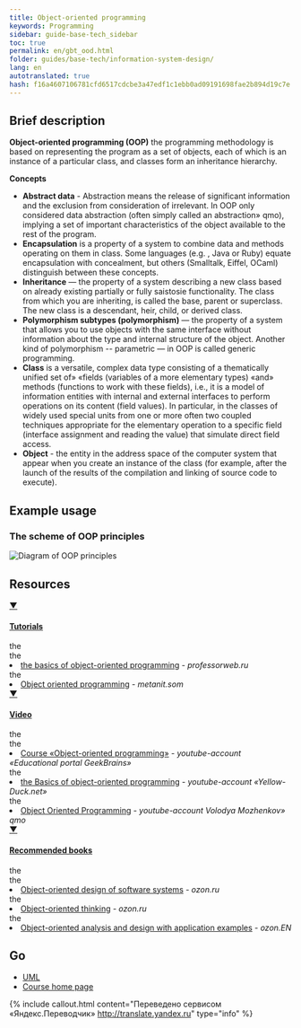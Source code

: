```yaml
---
title: Object-oriented programming
keywords: Programming
sidebar: guide-base-tech_sidebar
toc: true
permalink: en/gbt_ood.html
folder: guides/base-tech/information-system-design/
lang: en
autotranslated: true
hash: f16a4607106781cfd6517cdcbe3a47edf1c1ebb0ad09191698fae2b894d19c7e
---
```


## Brief description

**Object-oriented programming (OOP)** the programming methodology is based on representing the program as a set of objects, each of which is an instance of a particular class, and classes form an inheritance hierarchy.

**Concepts**
* **Abstract data** - Abstraction means the release of significant information and the exclusion from consideration of irrelevant. In OOP only considered data abstraction (often simply called an abstraction» qmo), implying a set of important characteristics of the object available to the rest of the program.
* **Encapsulation** is a property of a system to combine data and methods operating on them in class. Some languages (e.g. , Java or Ruby) equate encapsulation with concealment, but others (Smalltalk, Eiffel, OCaml) distinguish between these concepts.
* **Inheritance** — the property of a system describing a new class based on already existing partially or fully saistosie functionality. The class from which you are inheriting, is called the base, parent or superclass. The new class is a descendant, heir, child, or derived class.
* **Polymorphism subtypes (polymorphism)** — the property of a system that allows you to use objects with the same interface without information about the type and internal structure of the object. Another kind of polymorphism -- parametric — in OOP is called generic programming.
* **Class** is a versatile, complex data type consisting of a thematically unified set of» «fields (variables of a more elementary types) «and» methods (functions to work with these fields), i.e., it is a model of information entities with internal and external interfaces to perform operations on its content (field values). In particular, in the classes of widely used special units from one or more often two coupled techniques appropriate for the elementary operation to a specific field (interface assignment and reading the value) that simulate direct field access.
* **Object** - the entity in the address space of the computer system that appear when you create an instance of the class (for example, after the launch of the results of the compilation and linking of source code to execute).

## Example usage

### The scheme of OOP principles
![Diagram of OOP principles](/images/pages/guides/base-technologies/information-system-design/ood.png)


## Resources

<div class="panel-group">
<div class="panel panel-default">
<div class="panel-heading">
<a class="pull-right spoiler-push" data-toggle="collapse" href="#collapse2">&#9660;</a>
<h4 class="panel-title">
<a data-toggle="collapse" href="#collapse2">
Tutorials</a>
</h4>
</div>
<div id="collapse2" class="panel-collapse collapse">
<div class="panel-body">
the <div>
the <li><a href="https://professorweb.ru/my/csharp/charp_theory/level3/3_1.php"> the basics of object-oriented programming</a><i> - professorweb.ru</i></li>
the <li><a href="https://metanit.com/sharp/tutorial/3.1.php"> Object oriented programming</a><i> - metanit.som</i></li>
</div>
</div>
</div>
</div>
</div>

<div class="panel-group">
<div class="panel panel-default">
<div class="panel-heading">
<a class="pull-right spoiler-push" data-toggle="collapse" href="#collapse3">&#9660;</a>
<h4 class="panel-title">
<a data-toggle="collapse" href="#collapse3">
Video</a>
</h4>
</div>
<div id="collapse3" class="panel-collapse collapse">
<div class="panel-body">
the <div>
the <li><a href="https://www.youtube.com/playlist?list=PLmRNNqEA7JoPhVQCUisflWWhjdoKucDuf"> Course «Object-oriented programming»</a><i> - youtube-account «Educational portal GeekBrains»</i></li>
the <li><a href="https://www.youtube.com/playlist?list=PL6LDsbZOeyrx462VmH18qS0a9Dw9LwpSu"> the Basics of object-oriented programming</a><i> - youtube-account «Yellow-Duck.net»</i></li>
the <li><a href="https://www.youtube.com/playlist?list=PLY7PmJJFH5nRcWGKbgl9N7txM5YLtela6"> Object Oriented Programming</a><i> - youtube-account Volodya Mozhenkov» qmo</i></li>
</div>
</div>
</div>
</div>
</div>

<div class="panel-group">
<div class="panel panel-default">
<div class="panel-heading">
<a class="pull-right spoiler-push" data-toggle="collapse" href="#collapse4">&#9660;</a>
<h4 class="panel-title">
<a data-toggle="collapse" href="#collapse4">
Recommended books</a>
</h4>
</div>
<div id="collapse4" class="panel-collapse collapse">
<div class="panel-body">
the <div>
the <li><a href="http://www.ozon.ru/context/detail/id/2336754/"> Object-oriented design of software systems</a><i> - ozon.ru</i></li>
the <li><a href="https://www.ozon.ru/context/detail/id/26036833/"> Object-oriented thinking</a><i> - ozon.ru</i></li>
the <li><a href="http://www.ozon.ru/context/detail/id/3905587/"> Object-oriented analysis and design with application examples</a><i> - ozon.EN</i></li>
</div>
</div>
</div>
</div>
</div>

## Go

* [UML](gbt_uml.html)
* [Course home page](gbt_landing-page.html)



{% include callout.html content="Переведено сервисом «Яндекс.Переводчик» <http://translate.yandex.ru>" type="info" %}